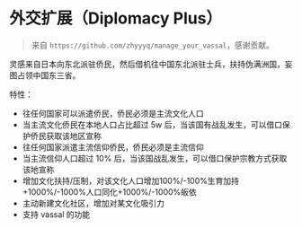 # 外交扩展（Diplomacy Plus）

> 来自 `https://github.com/zhyyyq/manage_your_vassal`，感谢贡献。

灵感来自日本向东北派驻侨民，然后借机往中国东北派驻士兵，扶持伪满洲国，妄图占领中国东三省。

特性：
* 往任何国家可以派遣侨民，侨民必须是主流文化人口
* 当主流文化侨民在本地人口占比超过 5w 后，当该国有战乱发生，可以借口保护侨民获取该地区宣称
* 往任何国家派遣主流信仰侨民，侨民必须是主流信仰
* 当主流信仰人口超过 10% 后，当该国战乱发生，可以借口保护宗教方式获取该地宣称
* 增加文化扶持/压制，对该文化人口增加100%/-100%生育加持+1000%/-1000%人口同化+1000%/-1000%皈依
* 主动新建文化社区，增加对某文化吸引力
* 支持 vassal 的功能
